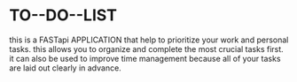 # TO--DO--LIST
this is a FASTapi APPLICATION that help to prioritize your work and personal tasks. this allows you to organize and complete the most crucial tasks first. it can also be used to improve time management because all of your tasks are laid out clearly in advance.
